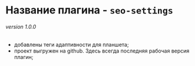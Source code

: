 # Название плагина - **`seo-settings`**
 
###### version 1.0.0 

* добавлены теги адаптивности для планшета;
* проект выгружен на github. Здесь всегда последняя рабочая версия плагин;
